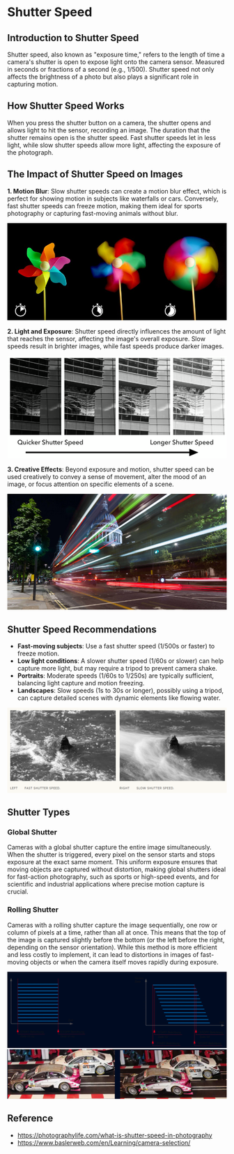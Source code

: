 # Shutter Speed

## Introduction to Shutter Speed

Shutter speed, also known as "exposure time," refers to the length of time a camera's shutter is open to expose light onto the camera sensor. Measured in seconds or fractions of a second (e.g., 1/500). Shutter speed not only affects the brightness of a photo but also plays a significant role in capturing motion.

## How Shutter Speed Works

When you press the shutter button on a camera, the shutter opens and allows light to hit the sensor, recording an image. The duration that the shutter remains open is the shutter speed. Fast shutter speeds let in less light, while slow shutter speeds allow more light, affecting the exposure of the photograph.

## The Impact of Shutter Speed on Images

**1. Motion Blur**: Slow shutter speeds can create a motion blur effect, which is perfect for showing motion in subjects like waterfalls or cars. Conversely, fast shutter speeds can freeze motion, making them ideal for sports photography or capturing fast-moving animals without blur.

![alt text](static/shutter/image-3.png)

**2. Light and Exposure**: Shutter speed directly influences the amount of light that reaches the sensor, affecting the image's overall exposure. Slow speeds result in brighter images, while fast speeds produce darker images.

![alt text](static/shutter/image-1.png)

**3. Creative Effects**: Beyond exposure and motion, shutter speed can be used creatively to convey a sense of movement, alter the mood of an image, or focus attention on specific elements of a scene.

![alt text](static/shutter/image-4.png)

## Shutter Speed Recommendations

- **Fast-moving subjects**: Use a fast shutter speed (1/500s or faster) to freeze motion.
- **Low light conditions**: A slower shutter speed (1/60s or slower) can help capture more light, but may require a tripod to prevent camera shake.
- **Portraits**: Moderate speeds (1/60s to 1/250s) are typically sufficient, balancing light capture and motion freezing.
- **Landscapes**: Slow speeds (1s to 30s or longer), possibly using a tripod, can capture detailed scenes with dynamic elements like flowing water.

![alt text](static/shutter/image.png)

## Shutter Types

### Global Shutter

Cameras with a global shutter capture the entire image simultaneously. When the shutter is triggered, every pixel on the sensor starts and stops exposure at the exact same moment. This uniform exposure ensures that moving objects are captured without distortion, making global shutters ideal for fast-action photography, such as sports or high-speed events, and for scientific and industrial applications where precise motion capture is crucial.

### Rolling Shutter

Cameras with a rolling shutter capture the image sequentially, one row or column of pixels at a time, rather than all at once. This means that the top of the image is captured slightly before the bottom (or the left before the right, depending on the sensor orientation). While this method is more efficient and less costly to implement, it can lead to distortions in images of fast-moving objects or when the camera itself moves rapidly during exposure.

![alt text](static/shutter/shutter_lines.png)
![alt text](static/shutter/global_vs_rolling.png)

## Reference

- https://photographylife.com/what-is-shutter-speed-in-photography
- https://www.baslerweb.com/en/Learning/camera-selection/